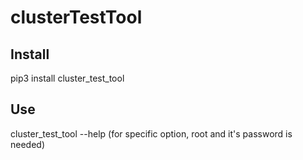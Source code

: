 # clusterTestTool

## Install
pip3 install cluster_test_tool

## Use
cluster_test_tool --help
(for specific option, root and it's password is needed)
